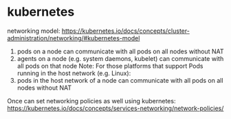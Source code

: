 # kubernetes

networking model:  https://kubernetes.io/docs/concepts/cluster-administration/networking/#kubernetes-model

1. pods on a node can communicate with all pods on all nodes without NAT
2. agents on a node (e.g. system daemons, kubelet) can communicate with all pods on that node
Note: For those platforms that support Pods running in the host network (e.g. Linux):
3. pods in the host network of a node can communicate with all pods on all nodes without NAT

Once can set networking policies as well using kubernetes:
https://kubernetes.io/docs/concepts/services-networking/network-policies/


